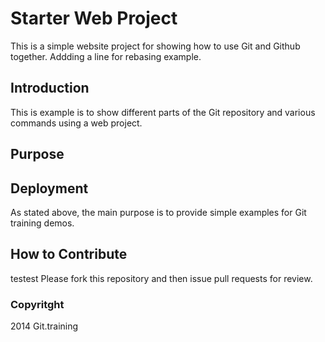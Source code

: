 # Starter Web Project

This is a simple website project for showing how to use Git and Github together. Addding a line for rebasing example.

## Introduction

This is example is to show different parts of the Git repository and various commands using a web project.

## Purpose

## Deployment

As stated above, the main purpose is to provide simple examples for Git training demos.

## How to Contribute

testest
Please fork this repository and then issue pull requests for review.

### Copyritght

2014 Git.training